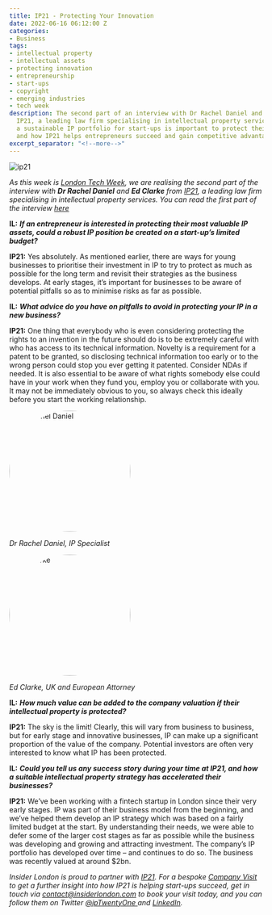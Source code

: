 ```yaml
---
title: IP21 - Protecting Your Innovation
date: 2022-06-16 06:12:00 Z
categories:
- Business
tags:
- intellectual property
- intellectual assets
- protecting innovation
- entrepreneurship
- start-ups
- copyright
- emerging industries
- tech week
description: The second part of an interview with Dr Rachel Daniel and Ed Clarke from
  IP21, a leading law firm specialising in intellectual property services. Building
  a sustainable IP portfolio for start-ups is important to protect their innovation,
  and how IP21 helps entrepreneurs succeed and gain competitive advantage
excerpt_separator: "<!--more-->"
---
```


![ip21](/uploads/ip21.jpg)

*As this week is [London Tech Week](https://londontechweek.com/), we are realising the second part of the interview with **Dr Rachel Daniel** and **Ed Clarke** from [IP21](https://ip21.com), a leading law firm specialising in intellectual property services. You can read the first part of the interview [here](https://www.insiderlondon.com/blog/introducing-ip21-protecting-your-innovation/)*

**IL:** ***If an entrepreneur is interested in protecting their most valuable IP assets, could a robust IP position be created on a start-up’s limited budget?***

**IP21:** Yes absolutely. As mentioned earlier, there are ways for young businesses to prioritise their investment in IP to try to protect as much as possible for the long term and revisit their strategies as the business develops. At early stages, it’s important for businesses to be aware of potential pitfalls so as to minimise risks as far as possible.

<!--more-->

**IL:** ***What advice do you have on pitfalls to avoid in protecting your IP in a new business?***

**IP21:** One thing that everybody who is even considering protecting the rights to an invention in the future should do is to be extremely careful with who has access to its technical information. Novelty is a requirement for a patent to be granted, so disclosing technical information too early or to the wrong person could stop you ever getting it patented. Consider NDAs if needed. It is also essential to be aware of what rights somebody else could have in your work when they fund you, employ you or collaborate with you. It may not be immediately obvious to you, so always check this ideally before you start the working relationship.

<div class="u-flex u-flex-wrap u-flex-justify-content-space-between u-padding-large" >
<div class="u-flex u-flex-align-center u-flex-direction-column u-padding-small">
<img src="/uploads/Dr%20Rachel%20Daniel_resized.jpg" alt="Dr Rachel Daniel"  width="240" height="240px" style="border-radius:50%" class="dropdown-menu-inner"><p class="small u-margin-top-small"><em>Dr Rachel Daniel, IP Specialist</em></p></div>
<div class="u-flex u-flex-align-center u-flex-direction-column u-padding-small"><img src="/uploads/Ed%20Clarke_edited.jpg" alt="Ed Clarke"  width="240" height="240px" style="border-radius:50%" class="dropdown-menu-inner"><p class="small u-margin-top-small"><em>Ed Clarke, UK and European Attorney</em></p></div></div>

**IL:** ***How much value can be added to the company valuation if their intellectual property is protected?***

**IP21:** The sky is the limit! Clearly, this will vary from business to business, but for early stage and innovative businesses, IP can make up a significant proportion of the value of the company. Potential investors are often very interested to know what IP has been protected.

**IL:** ***Could you tell us any success story during your time at IP21, and how a suitable intellectual property strategy has accelerated their businesses?***

**IP21:** We’ve been working with a fintech startup in London since their very early stages. IP was part of their business model from the beginning, and we’ve helped them develop an IP strategy which was based on a fairly limited budget at the start. By understanding their needs, we were able to defer some of the larger cost stages as far as possible while the business was developing and growing and attracting investment. The company’s IP portfolio has developed over time – and continues to do so. The business was recently valued at around $2bn.

*Insider London is proud to partner with [IP21](https://ip21.com). For a bespoke [Company Visit](https://www.insiderlondon.com/london/company-visits/) to get a further insight into how IP21 is helping start-ups succeed, get in touch via <a href="mailto:contact@insiderlondon.com">contact@insiderlondon.com</a> to book your visit today, and you can follow them on Twitter [@ipTwentyOne
](https://twitter.com/iptwentyone?lang=en) and [LinkedIn](https://www.linkedin.com/company/ip21-ltd/).*